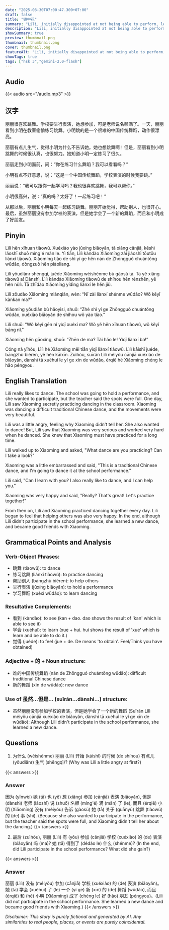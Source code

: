 ```yaml
---
date: "2025-03-30T07:00:47.300+07:00"
draft: false
title: "镜中花"
summary: "Lili, initially disappointed at not being able to perform, learns a new dance and makes a good friend by helping Xiaoming with his performance."
description: "Lili, initially disappointed at not being able to perform, learns a new dance and makes a good friend by helping Xiaoming with his performance."
showSummary: true
preview: thumbnail.png
thumbnail: thumbnail.png
cover: thumbnail.png
featureAlt: "Lili, initially disappointed at not being able to perform, learns a new dance and makes a good friend by helping Xiaoming with his performance."
showTags: true
tags: ["hsk 3","gemini-2.0-flash"]
---
```


## Audio
{{< audio src="/audio.mp3" >}}

## 汉字

丽丽很喜欢跳舞。学校要举行表演，她想参加，可是老师说名额满了。一天，丽丽看到小明在教室偷偷练习跳舞。小明跳的是一个很难的中国传统舞蹈，动作很漂亮。

丽丽有点儿生气，觉得小明为什么不告诉她。她也想跳舞啊！但是，丽丽看到小明跳舞的时候很认真，也很努力。她知道小明一定练习了很久。

丽丽走到小明面前，问：“你在练习什么舞蹈？我可以看看吗？”

小明有点不好意思，说：“这是一个中国传统舞蹈，学校表演的时候我要跳。”

丽丽说：“我可以跟你一起学习吗？我也很喜欢跳舞，我可以帮你。”

小明很高兴，说：“真的吗？太好了！一起练习吧！”

从那以后，丽丽和小明每天一起练习跳舞。丽丽开始觉得，帮助别人，也很开心。最后，虽然丽丽没有参加学校的表演，但是她学会了一个新的舞蹈，而且和小明成了好朋友。

## Pinyin

Lìlì hěn xǐhuan tiàowǔ. Xuéxiào yào jǔxíng biǎoyǎn, tā xiǎng cānjiā, kěshì lǎoshī shuō míng'é mǎn le. Yì tiān, Lìlì kàndào Xiǎomíng zài jiàoshì tōutōu liànxí tiàowǔ. Xiǎomíng tiào de shì yí ge hěn nán de Zhōngguó chuántǒng wǔdǎo, dòngzuò hěn piàoliang.

Lìlì yǒudiǎnr shēngqì, juéde Xiǎomíng wèishénme bù gàosù tā. Tā yě xiǎng tiàowǔ a! Dànshì, Lìlì kàndào Xiǎomíng tiàowǔ de shíhou hěn rènzhēn, yě hěn nǔlì. Tā zhīdào Xiǎomíng yídìng liànxí le hěn jiǔ.

Lìlì zǒudào Xiǎomíng miànqián, wèn: “Nǐ zài liànxí shénme wǔdǎo? Wǒ kěyǐ kànkan ma?”

Xiǎomíng yǒudiǎn bù hǎoyìsi, shuō: “Zhè shì yí ge Zhōngguó chuántǒng wǔdǎo, xuéxiào biǎoyǎn de shíhou wǒ yào tiào.”

Lìlì shuō: “Wǒ kěyǐ gēn nǐ yìqǐ xuéxí ma? Wǒ yě hěn xǐhuan tiàowǔ, wǒ kěyǐ bāng nǐ.”

Xiǎomíng hěn gāoxìng, shuō: “Zhēn de ma? Tài hǎo le! Yìqǐ liànxí ba!”

Cóng nà yǐhòu, Lìlì hé Xiǎomíng měi tiān yìqǐ liànxí tiàowǔ. Lìlì kāishǐ juéde, bāngzhù biéren, yě hěn kāixīn. Zuìhòu, suīrán Lìlì méiyǒu cānjiā xuéxiào de biǎoyǎn, dànshì tā xuéhuì le yí ge xīn de wǔdǎo, érqiě hé Xiǎomíng chéng le hǎo péngyou.

## English Translation

Lili really likes to dance. The school was going to hold a performance, and she wanted to participate, but the teacher said the spots were full. One day, Lili saw Xiaoming secretly practicing dancing in the classroom. Xiaoming was dancing a difficult traditional Chinese dance, and the movements were very beautiful.

Lili was a little angry, feeling why Xiaoming didn't tell her. She also wanted to dance! But, Lili saw that Xiaoming was very serious and worked very hard when he danced. She knew that Xiaoming must have practiced for a long time.

Lili walked up to Xiaoming and asked, "What dance are you practicing? Can I take a look?"

Xiaoming was a little embarrassed and said, "This is a traditional Chinese dance, and I'm going to dance it at the school performance."

Lili said, "Can I learn with you? I also really like to dance, and I can help you."

Xiaoming was very happy and said, "Really? That's great! Let's practice together!"

From then on, Lili and Xiaoming practiced dancing together every day. Lili began to feel that helping others was also very happy. In the end, although Lili didn't participate in the school performance, she learned a new dance, and became good friends with Xiaoming.

## Grammatical Points and Analysis

### Verb-Object Phrases:

-   跳舞 (tiàowǔ): to dance
-   练习跳舞 (liànxí tiàowǔ): to practice dancing
-   帮助别人 (bāngzhù biéren): to help others
-   举行表演 (jǔxíng biǎoyǎn): to hold a performance
-   学习舞蹈 (xuéxí wǔdǎo): to learn dancing

### Resultative Complements:

-   看到 (kàndào): to see (kan + dao.  dao shows the result of 'kan' which is able to see it)
-   学会 (xuéhuì): to learn (xue + hui. hui shows the result of 'xue' which is learn and be able to do it.)
-   觉得 (juéde): to feel (jue + de. De means 'to obtain'. Feel/Think you have obtained)

### Adjective + 的 + Noun structure:
-  难的中国传统舞蹈 (nán de Zhōngguó chuántǒng wǔdǎo): difficult traditional Chinese dance
-  新的舞蹈 (xīn de wǔdǎo): new dance

### Use of 虽然...但是... (suīrán...dànshì...) structure:
- 虽然丽丽没有参加学校的表演，但是她学会了一个新的舞蹈 (Suīrán Lìlì méiyǒu cānjiā xuéxiào de biǎoyǎn, dànshì tā xuéhuì le yí ge xīn de wǔdǎo): Although Lili didn't participate in the school performance, she learned a new dance.

## Questions

1.  为什么 (wèishénme) 丽丽 (Lìlì) 开始 (kāishǐ) 的时候 (de shíhou) 有点儿 (yǒudiǎnr) 生气 (shēngqì)? (Why was Lili a little angry at first?)

{{< answers >}}
### Answer

因为 (yīnwèi) 她 (tā) 也 (yě) 想 (xiǎng) 参加 (cānjiā) 表演 (biǎoyǎn), 但是 (dànshì) 老师 (lǎoshī) 说 (shuō) 名额 (míng'é) 满 (mǎn) 了 (le), 而且 (érqiě) 小明 (Xiǎomíng) 没有 (méiyǒu) 告诉 (gàosù) 她 (tā) 关于 (guānyú) 跳舞 (tiàowǔ) 的 (de) 事 (shì). (Because she also wanted to participate in the performance, but the teacher said the spots were full, and Xiaoming didn't tell her about the dancing.)
{{< /answers >}}

2.  最后 (zuìhòu), 丽丽 (Lìlì) 有 (yǒu) 参加 (cānjiā) 学校 (xuéxiào) 的 (de) 表演 (biǎoyǎn) 吗 (ma)? 她 (tā) 得到了 (dédào le) 什么 (shénme)? (In the end, did Lili participate in the school performance? What did she gain?)

{{< answers >}}
### Answer

丽丽 (Lìlì) 没有 (méiyǒu) 参加 (cānjiā) 学校 (xuéxiào) 的 (de) 表演 (biǎoyǎn)。她 (tā) 学会 (xuéhuì) 了 (le) 一个 (yí ge) 新 (xīn) 的 (de) 舞蹈 (wǔdǎo), 而且 (érqiě) 和 (hé) 小明 (Xiǎomíng) 成了 (chéng le) 好 (hǎo) 朋友 (péngyou)。(Lili did not participate in the school performance. She learned a new dance and became good friends with Xiaoming.)
{{< /answers >}}


*Disclaimer: This story is purely fictional and generated by AI. Any similarities to real people, places, or events are purely coincidental.*